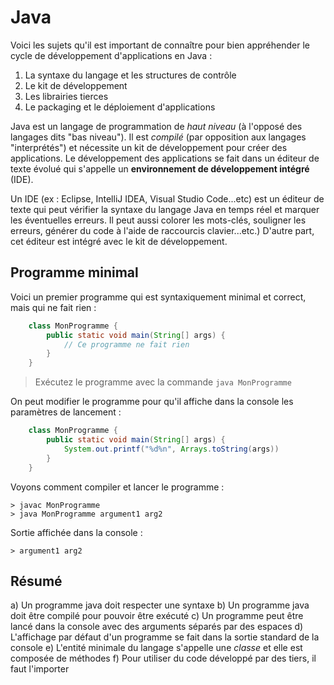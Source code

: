 # Java

Voici les sujets qu'il est important de connaître pour bien appréhender le cycle 
de développement d'applications en Java :

1) La syntaxe du langage et les structures de contrôle
2) Le kit de développement
3) Les librairies tierces
4) Le packaging et le déploiement d'applications

Java est un langage de programmation de _haut niveau_ (à l'opposé des langages 
dits "bas niveau"). Il est _compilé_ (par opposition aux langages "interprétés") 
et nécessite un kit de développement pour créer des applications. Le 
développement des applications se fait dans un éditeur de texte évolué qui 
s'appelle un **environnement de développement intégré** (IDE). 

Un IDE (ex : Eclipse, IntelliJ IDEA, Visual Studio Code...etc) est un éditeur de 
texte qui peut vérifier la syntaxe du langage Java en temps réel et marquer les 
éventuelles erreurs. Il peut aussi colorer les mots-clés, souligner les erreurs, 
générer du code à l'aide de raccourcis clavier...etc.) D'autre part, cet éditeur
est intégré avec le kit de développement.



## Programme minimal

Voici un premier programme qui est syntaxiquement minimal et correct, mais qui 
ne fait rien :

```java
	class MonProgramme {
		public static void main(String[] args) {
			// Ce programme ne fait rien
		}
	}
```

> Exécutez le programme avec la commande `java MonProgramme`

On peut modifier le programme pour qu'il affiche dans la console les paramètres 
de lancement :

```java
	class MonProgramme {
		public static void main(String[] args) {
			System.out.printf("%d%n", Arrays.toString(args))
		}
	}
```

Voyons comment compiler et lancer le programme :

	> javac MonProgramme
	> java MonProgramme argument1 arg2
	
Sortie affichée dans la console :
	
	> argument1 arg2

## Résumé

a) Un programme java doit respecter une syntaxe
b) Un programme java doit être compilé pour pouvoir être exécuté
c) Un programme peut être lancé dans la console avec des arguments séparés par des espaces
d) L'affichage par défaut d'un programme se fait dans la sortie standard de la console
e) L'entité minimale du langage s'appelle une *classe* et elle est composée de méthodes
f) Pour utiliser du code développé par des tiers, il faut l'importer
